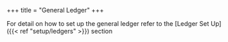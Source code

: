 +++
title = "General Ledger"
+++

For detail on how to set up the general ledger refer to the [Ledger Set Up]({{< ref "setup/ledgers" >}}) section
